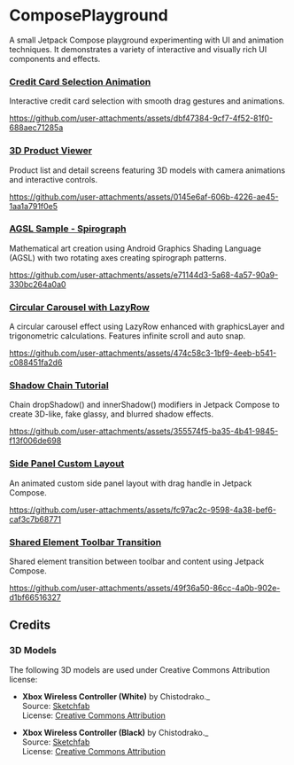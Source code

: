 # ComposePlayground

A small Jetpack Compose playground experimenting with UI and animation techniques. It demonstrates a variety of interactive and visually rich UI components and effects.

### [Credit Card Selection Animation](app/src/main/java/com/faskn/composeplayground/creditcard/CardsPager.kt)

Interactive credit card selection with smooth drag gestures and animations.

https://github.com/user-attachments/assets/dbf47384-9cf7-4f52-81f0-688aec71285a

### [3D Product Viewer](app/src/main/java/com/faskn/composeplayground/product/view/ProductListScreen.kt)

Product list and detail screens featuring 3D models with camera animations and interactive controls.

https://github.com/user-attachments/assets/0145e6af-606b-4226-ae45-1aa1a791f0e5

### [AGSL Sample - Spirograph](app/src/main/java/com/faskn/composeplayground/agsl/AgslSampleScreen.kt)

Mathematical art creation using Android Graphics Shading Language (AGSL) with two rotating axes
creating spirograph patterns.

https://github.com/user-attachments/assets/e71144d3-5a68-4a57-90a9-330bc264a0a0

### [Circular Carousel with LazyRow](app/src/main/java/com/faskn/composeplayground/carousel/CircularCarouselScreen.kt)

A circular carousel effect using LazyRow enhanced with graphicsLayer and trigonometric calculations.
Features infinite scroll and auto snap.

https://github.com/user-attachments/assets/474c58c3-1bf9-4eeb-b541-c088451fa2d6

### [Shadow Chain Tutorial](app/src/main/java/com/faskn/composeplayground/shadows/ShadowsScreen.kt)

Chain dropShadow() and innerShadow() modifiers in Jetpack Compose to create 3D-like, fake glassy,
and blurred shadow effects.

https://github.com/user-attachments/assets/355574f5-ba35-4b41-9845-f13f006de698

### [Side Panel Custom Layout](app/src/main/java/com/faskn/composeplayground/sidepanel/SidePanelScreen.kt)

An animated custom side panel layout with drag handle in Jetpack Compose.

https://github.com/user-attachments/assets/fc97ac2c-9598-4a38-bef6-caf3c7b68771

### [Shared Element Toolbar Transition](app/src/main/java/com/faskn/composeplayground/sharedelement)

Shared element transition between toolbar and content using Jetpack Compose.

https://github.com/user-attachments/assets/49f36a50-86cc-4a0b-902e-d1bf66516327

## Credits

### 3D Models
The following 3D models are used under Creative Commons Attribution license:

- **Xbox Wireless Controller (White)** by Chistodrako._  
  Source: [Sketchfab](https://skfb.ly/o6Kox)  
  License: [Creative Commons Attribution](http://creativecommons.org/licenses/by/4.0/)

- **Xbox Wireless Controller (Black)** by Chistodrako._  
  Source: [Sketchfab](https://skfb.ly/o6Kou)  
  License: [Creative Commons Attribution](http://creativecommons.org/licenses/by/4.0/)
